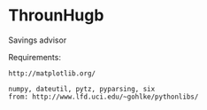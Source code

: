 ThrounHugb
==========

Savings advisor

Requirements:

	http://matplotlib.org/

	numpy, dateutil, pytz, pyparsing, six 
	from: http://www.lfd.uci.edu/~gohlke/pythonlibs/

